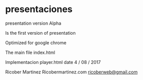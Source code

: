 # presentaciones

presentation version Alpha

Is the first version of presentation

Optimized for google chrome

The main file
index.html

Implementacion
player.html
date
4 / 08 / 2017

Ricober Martinez
Ricobermartinez.com
ricoberweb@gmail.com
